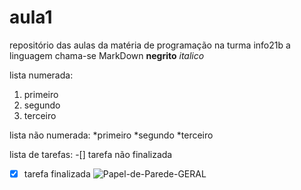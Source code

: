 # aula1
repositório das aulas da matéria de programação na turma info21b
a linguagem chama-se MarkDown
**negrito**
*italico*

lista numerada:
1. primeiro
2. segundo
3. terceiro

lista não  numerada:
*primeiro
*segundo
*terceiro

lista de tarefas:
-[] tarefa não finalizada 
-[x] tarefa finalizada
![Papel-de-Parede-GERAL](https://github.com/camilykisner/aula1/assets/144925210/28ec76c4-8bd1-4133-b29b-74b24b6eb21f)
